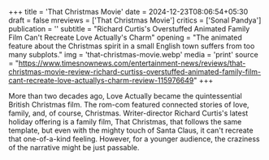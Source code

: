 +++
title = 'That Christmas Movie'
date = 2024-12-23T08:06:54+05:30
draft = false
mreviews = ['That Christmas Movie']
critics = ['Sonal Pandya']
publication = ''
subtitle = "Richard Curtis's Overstuffed Animated Family Film Can't Recreate Love Actually's Charm"
opening = "The animated feature about the Christmas spirit in a small English town suffers from too many subplots."
img = 'that-christmas-movie.webp'
media = 'print'
source = "https://www.timesnownews.com/entertainment-news/reviews/that-christmas-movie-review-richard-curtiss-overstuffed-animated-family-film-cant-recreate-love-actuallys-charm-review-115976649"
+++

More than two decades ago, Love Actually became the quintessential British Christmas film. The rom-com featured connected stories of love, family, and, of course, Christmas. Writer-director Richard Curtis's latest holiday offering is a family film, That Christmas, that follows the same template, but even with the mighty touch of Santa Claus, it can't recreate that one-of-a-kind feeling. However, for a younger audience, the craziness of the narrative might be just passable.
